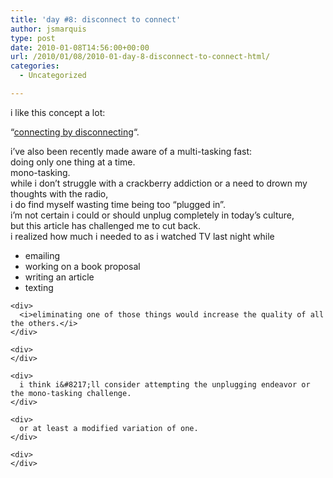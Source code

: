 ```yaml
---
title: 'day #8: disconnect to connect'
author: jsmarquis
type: post
date: 2010-01-08T14:56:00+00:00
url: /2010/01/08/2010-01-day-8-disconnect-to-connect-html/
categories:
  - Uncategorized

---
```

i like this concept a lot:

<div>
  &#8220;<a href="http://www.relevantmagazine.com/oempro4/track_link.php?p=Q2FtcGFpZ25JRD0xNTl8fHx8QXV0b1Jlc3BvbmRlcklEPXx8fHxTdWJzY3JpYmVySUQ9NDI4Mjd8fHx8TGlzdElEPTJ8fHx8TGlua1VSTD1hSFIwY0RvdkwzZDNkeTV5Wld4bGRtRnVkRzFoWjJGNmFXNWxMbU52YlM5c2FXWmxMM2RvYjJ4bExXeHBabVV2Wm1WaGRIVnlaWE12TVRrMk5EUXRZMjl1Ym1WamRHbHVaeTFpZVMxa2FYTmpiMjV1WldOMGFXNW58fHx8TGlua1RpdGxlPXx8fHxQcmV2aWV3PQ%3D%3D">connecting by disconnecting</a>&#8220;.</p> 
  
  <div>
  </div>
  
  <div>
    i&#8217;ve also been recently made aware of a multi-tasking fast:
  </div>
  
  <div>
    doing only one thing at a time.
  </div>
  
  <div>
    mono-tasking.
  </div>
  
  <div>
  </div>
  
  <div>
    while i don&#8217;t struggle with a crackberry addiction or a need to drown my thoughts with the radio,
  </div>
  
  <div>
    i do find myself wasting time being too &#8220;plugged in&#8221;.
  </div>
  
  <div>
    i&#8217;m not certain i could or should unplug completely in today&#8217;s culture,
  </div>
  
  <div>
    but this article has challenged me to cut back.
  </div>
  
  <div>
  </div>
  
  <div>
    i realized how much i needed to as i watched TV last night while
  </div>
  
  <div>
    <ul>
      <li>
        emailing
      </li>
      <li>
        working on a book proposal
      </li>
      <li>
        writing an article
      </li>
      <li>
        texting
      </li>
    </ul>
    
    <div>
      <i>eliminating one of those things would increase the quality of all the others.</i>
    </div>
    
    <div>
    </div>
    
    <div>
      i think i&#8217;ll consider attempting the unplugging endeavor or the mono-tasking challenge.
    </div>
    
    <div>
      or at least a modified variation of one.
    </div>
    
    <div>
    </div>
  </div>
</div>